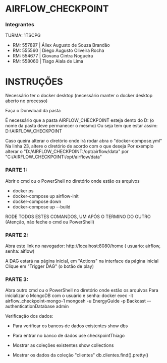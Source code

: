 # AIRFLOW_CHECKPOINT

### Integrantes

TURMA: 1TSCPG

- RM: 557897 | Állex Augusto de Souza Brandão
- RM: 555560 | Diego Augusto Oliveira Rocha
- RM: 554677 | Giovana Cintra Nogueira
- RM: 558060 | Tiago Aiala de Lima

# INSTRUÇÕES

Necessário ter o docker desktop
(necessário manter o docker desktop aberto no processo)

Faça o Donwload da pasta

É necessário que a pasta AIRFLOW_CHECKPOINT esteja dento do D:
(o nome da pasta deve permanecer o mesmo)
Ou seja tem que estar assim:
D:\AIRFLOW_CHECKPOINT

Caso queira alterar o diretório onde irá rodar abra o "docker-compose.yml"
Na linha 23, altere o diretório de acordo com o que deseja
Por exemplo alterar o "D:/AIRFLOW_CHECKPOINT:/opt/airflow/data" por
"C:/AIRFLOW_CHECKPOINT:/opt/airflow/data"

### PARTE 1:

Abrir o cmd ou o PowerShell no diretório onde estão os arquivos

- docker ps
- docker-compose up airflow-init
- docker-compose down
- docker-compose up --build

RODE TODOS ESTES COMANDOS, UM APÓS O TERMINO DO OUTRO
(Atenção, não feche o cmd ou PowerShell)

### PARTE 2:

Abra este link no navegador: http://localhost:8080/home ( usuario: airflow, senha: aiflow)

A DAG estará na página inicial, em "Actions" na interface da página inicial
Clique em "Trigger DAG" (o botão de play)

### PARTE 3:

Abra outro cmd ou o PowerShell no diretório onde estão os arquivos
Para inicializar o MongoDB com o usuário e senha:
docker exec -it airflow_checkpoint-mongo-1 mongosh -u EnergyGuide -p Backcast --authenticationDatabase admin

Verificação dos dados:

- Para verificar os bancos de dados existentes
  show dbs

- Para entrar no banco de dados
  use checkpointThiago

- Mostrar as coleções existentes
  show collections

- Mostrar os dados da coleção "clientes"
  db.clientes.find().pretty()
